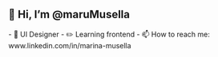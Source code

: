 <h2>👋 Hi, I’m @maruMusella</h2>
- 💫 UI Designer
- ✏️ Learning frontend
- 📫 How to reach me: www.linkedin.com/in/marina-musella
